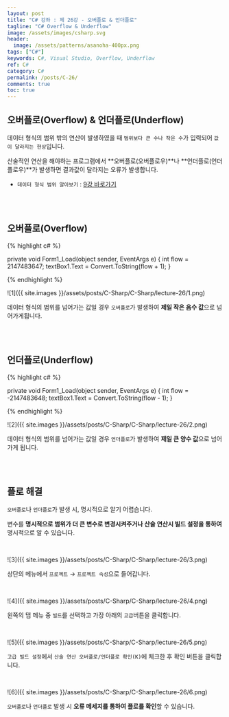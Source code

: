 ```yaml
---
layout: post
title: "C# 강좌 : 제 26강 - 오버플로 & 언더플로"
tagline: "C# Overflow & Underflow"
image: /assets/images/csharp.svg
header:
  image: /assets/patterns/asanoha-400px.png
tags: ["C#"]
keywords: C#, Visual Studio, Overflow, Underflow
ref: C#
category: C#
permalink: /posts/C-26/
comments: true
toc: true
---
```


## 오버플로(Overflow) & 언더플로(Underflow)

데이터 형식의 범위 밖의 연산이 발생하였을 때 `범위보다 큰 수나 작은 수`가 입력되어 `값이 달라지는 현상`입니다.

산술적인 연산을 해야하는 프로그램에서 **오버플로(오버플로우)**나 **언더플로(언더플로우)**가 발생하면 결과값이 달라지는 오류가 발생합니다.

- `데이터 형식 범위 알아보기` : [9강 바로가기][9강]

<br>
<br>

## 오버플로(Overflow)

{% highlight c# %}

private void Form1_Load(object sender, EventArgs e)
{
    int flow = 2147483647;
    textBox1.Text = Convert.ToString(flow + 1);
}

{% endhighlight %}

![1]({{ site.images }}/assets/posts/C-Sharp/C-Sharp/lecture-26/1.png)

데이터 형식의 범위를 넘어가는 값일 경우 `오버플로`가 발생하여 **제일 작은 음수 값**으로 넘어가게됩니다.

<br>
<br>

## 언더플로(Underflow)

{% highlight c# %}

private void Form1_Load(object sender, EventArgs e)
{
    int flow = -2147483648;
    textBox1.Text = Convert.ToString(flow - 1);
}

{% endhighlight %}

![2]({{ site.images }}/assets/posts/C-Sharp/C-Sharp/lecture-26/2.png)

데이터 형식의 범위를 넘어가는 값일 경우 `언더플로`가 발생하여 **제일 큰 양수 값**으로 넘어가게 됩니다.

<br>
<br>

## 플로 해결

`오버플로`나 `언더플로`가 발생 시, 명시적으로 알기 어렵습니다.

변수를 **명시적으로 범위가 더 큰 변수로 변경시켜주거나 산술 연산시 빌드 설정을 통하여** 명시적으로 알 수 있습니다.

<br>

![3]({{ site.images }}/assets/posts/C-Sharp/C-Sharp/lecture-26/3.png)

상단의 메뉴에서 `프로젝트` → `프로젝트 속성`으로 들어갑니다.

<br>

![4]({{ site.images }}/assets/posts/C-Sharp/C-Sharp/lecture-26/4.png)

왼쪽의 탭 메뉴 중 `빌드`를 선택하고 가장 아래의 `고급`버튼을 클릭합니다.

<br>

![5]({{ site.images }}/assets/posts/C-Sharp/C-Sharp/lecture-26/5.png)

`고급 빌드 설정`에서 `산술 연산 오버플로/언더플로 확인(K)`에 체크한 후 확인 버튼을 클릭합니다.

<br>

![6]({{ site.images }}/assets/posts/C-Sharp/C-Sharp/lecture-26/6.png)

`오버플로`나 `언더플로` 발생 시 **오류 메세지를 통하여 플로를 확인**할 수 있습니다.

[9강]: https://076923.github.io/posts/C-9/
